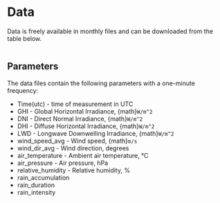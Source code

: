 # Data

Data is freely available in monthly files and can be downloaded from the table below.

````{include} data.txt
````

## Parameters
The data files contain the following parameters with a one-minute frequency:

- Time(utc) - time of measurement in UTC
- GHI - Global Horizontal Irradiance, {math}`W/m^2`
- DNI - Direct Normal Irradiance, {math}`W/m^2`
- DHI - Diffuse Horizontal Irradiance, {math}`W/m^2`
- LWD - Longwave Downwelling Irradiance, {math}`W/m^2`
- wind_speed_avg - Wind speed, {math}`m/s`
- wind_dir_avg - Wind direction, degrees
- air_temperature - Ambient air temperature, °C
- air_pressure - Air pressure, hPa
- relative_humidity - Relative humidity, %
- rain_accumulation
- rain_duration
- rain_intensity
